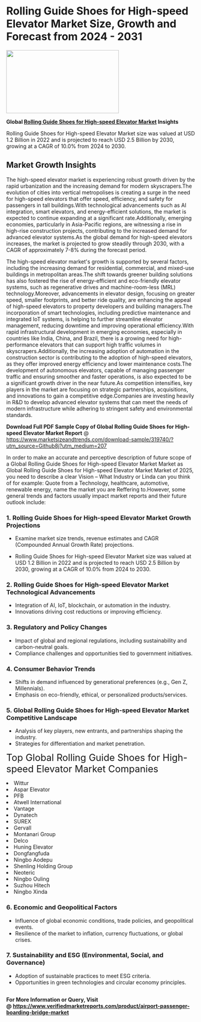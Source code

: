 <H1>Rolling Guide Shoes for High-speed Elevator Market Size, Growth and Forecast from 2024 - 2031</H1><img class="aligncenter size-medium wp-image-584254" src="https://thirdeyenews.in/wp-content/uploads/2024/09/Global-Market-Research-300x168.jpeg" alt="" width="300" height="168" /><p><strong>Global&nbsp;<a href="https://www.marketsizeandtrends.com/download-sample/319740/?utm_source=Github8j?utm_medium=207">Rolling Guide Shoes for High-speed Elevator Market</a> Insights</strong></p><p>Rolling Guide Shoes for High-speed Elevator Market size was valued at USD 1.2 Billion in 2022 and is projected to reach USD 2.5 Billion by 2030, growing at a CAGR of 10.0% from 2024 to 2030.</p><p><h2>Market Growth Insights</h2> <p>The high-speed elevator market is experiencing robust growth driven by the rapid urbanization and the increasing demand for modern skyscrapers.The evolution of cities into vertical metropolises is creating a surge in the need for high-speed elevators that offer speed, efficiency, and safety for passengers in tall buildings.With technological advancements such as AI integration, smart elevators, and energy-efficient solutions, the market is expected to continue expanding at a significant rate.Additionally, emerging economies, particularly in Asia-Pacific regions, are witnessing a rise in high-rise construction projects, contributing to the increased demand for advanced elevator systems.As the global demand for high-speed elevators increases, the market is projected to grow steadily through 2030, with a CAGR of approximately 7-8% during the forecast period.</p> <p>The high-speed elevator market's growth is supported by several factors, including the increasing demand for residential, commercial, and mixed-use buildings in metropolitan areas.The shift towards greener building solutions has also fostered the rise of energy-efficient and eco-friendly elevator systems, such as regenerative drives and machine-room-less (MRL) technology.Moreover, advancements in elevator design, focusing on greater speed, smaller footprints, and better ride quality, are enhancing the appeal of high-speed elevators to property developers and building managers.The incorporation of smart technologies, including predictive maintenance and integrated IoT systems, is helping to further streamline elevator management, reducing downtime and improving operational efficiency.With rapid infrastructural development in emerging economies, especially in countries like India, China, and Brazil, there is a growing need for high-performance elevators that can support high traffic volumes in skyscrapers.Additionally, the increasing adoption of automation in the construction sector is contributing to the adoption of high-speed elevators, as they offer improved energy efficiency and lower maintenance costs.The development of autonomous elevators, capable of managing passenger traffic and ensuring smoother and faster operations, is also expected to be a significant growth driver in the near future.As competition intensifies, key players in the market are focusing on strategic partnerships, acquisitions, and innovations to gain a competitive edge.Companies are investing heavily in R&D to develop advanced elevator systems that can meet the needs of modern infrastructure while adhering to stringent safety and environmental standards.<p><span class=""><strong>Download Full PDF Sample Copy of Global Rolling Guide Shoes for High-speed Elevator Market Report</strong> @ <a href="https://www.marketsizeandtrends.com/download-sample/319740/?utm_source=Github8j?utm_medium=207" target="_blank">https://www.marketsizeandtrends.com/download-sample/319740/?utm_source=Github8j?utm_medium=207</a></span></p><p>In order to make an accurate and perceptive description of future scope of a Global&nbsp;Rolling Guide Shoes for High-speed Elevator Market Market as Global&nbsp;Rolling Guide Shoes for High-speed Elevator Market Market of 2025, you need to describe a clear Vision &ndash; What Industry or Linda can you think of for example: Quote from a Technology, healthcare, automotive, renewable energy, name the market you are Reffering to.However, some general trends and factors usually impact market reports and their future outlook include:</p><h3>1.&nbsp;<strong>Rolling Guide Shoes for High-speed Elevator Market Growth Projections</strong></h3><ul><li>Examine market size trends, revenue estimates and CAGR (Compounded Annual Growth Rate) projections.</li><li><p>Rolling Guide Shoes for High-speed Elevator Market size was valued at USD 1.2 Billion in 2022 and is projected to reach USD 2.5 Billion by 2030, growing at a CAGR of 10.0% from 2024 to 2030.</p></li></ul><h3>2.&nbsp;<strong>Rolling Guide Shoes for High-speed Elevator Market Technological Advancements</strong></h3><ul><li>Integration of AI, IoT, blockchain, or automation in the industry.</li><li>Innovations driving cost reductions or improving efficiency.</li></ul><h3>3.&nbsp;<strong>Regulatory and Policy Changes</strong></h3><ul><li>Impact of global and regional regulations, including sustainability and carbon-neutral goals.</li><li>Compliance challenges and opportunities tied to government initiatives.</li></ul><h3>4.&nbsp;<strong>Consumer Behavior Trends</strong></h3><ul><li>Shifts in demand influenced by generational preferences (e.g., Gen Z, Millennials).</li><li>Emphasis on eco-friendly, ethical, or personalized products/services.</li></ul><h3>5.&nbsp;<strong>Global Rolling Guide Shoes for High-speed Elevator Market Competitive Landscape</strong></h3><ul><li>Analysis of key players, new entrants, and partnerships shaping the industry.</li><li>Strategies for differentiation and market penetration.</li></ul><p data-pm-slice="1 1 []"><span style="color: inherit; font-family: inherit; font-size: 25px;">Top Global Rolling Guide Shoes for High-speed Elevator Market Companies</span></p><div class="" data-test-id=""><p><li>Wittur</li><li> Aspar Elevator</li><li> PFB</li><li> Atwell International</li><li> Vantage</li><li> Dynatech</li><li> SUREX</li><li> Gervall</li><li> Montanari Group</li><li> Delco</li><li> Huning Elevator</li><li> Dongfangfuda</li><li> Ningbo Aodepu</li><li> Shenling Holding Group</li><li> Neoteric</li><li> Ningbo Ouling</li><li> Suzhou Hitech</li><li> Ningbo Xinda</li></p></div><h3>6.&nbsp;<strong>Economic and Geopolitical Factors</strong></h3><ul><li>Influence of global economic conditions, trade policies, and geopolitical events.</li><li>Resilience of the market to inflation, currency fluctuations, or global crises.</li></ul><h3>7.&nbsp;<strong>Sustainability and ESG (Environmental, Social, and Governance)</strong></h3><ul><li>Adoption of sustainable practices to meet ESG criteria.</li><li>Opportunities in green technologies and circular economy principles.</li></ul><h2><strong style="font-size: 14px;">For More Information or Query, Visit @&nbsp;</strong><a style="background-color: #ffffff; font-size: 14px;" href="https://www.marketsizeandtrends.com/report/rolling-guide-shoes-for-high-speed-elevator-market/" target="_blank">https://www.verifiedmarketreports.com/product/airport-passenger-boarding-bridge-market</a></h2>